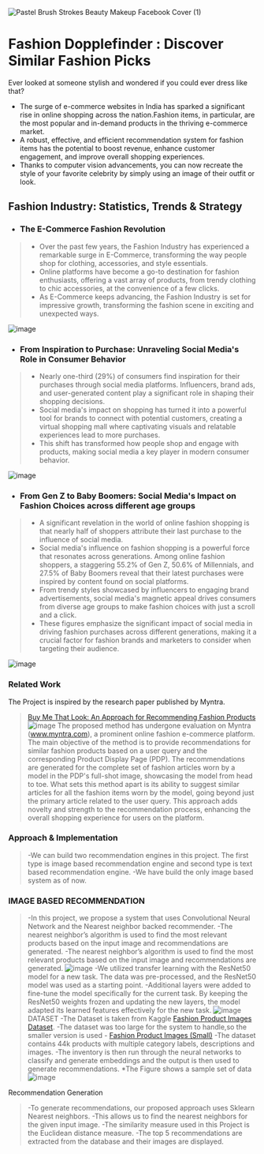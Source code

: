 ![Pastel Brush Strokes Beauty Makeup Facebook Cover (1)](https://github.com/MUSKAN1903/Fashion-Dopplefinder/assets/70433658/dd6277dc-afa8-4dfa-9239-b00d00e69553)


# Fashion Dopplefinder : Discover Similar Fashion Picks
Ever looked at someone stylish and wondered if you could ever dress like that?

 - The surge of e-commerce websites in India has sparked a significant rise in online shopping across the nation.Fashion items, in particular, are the most popular and in-demand products in the thriving e-commerce market.
 - A robust, effective, and efficient recommendation system for fashion items has the potential to boost revenue, enhance customer engagement, and improve overall shopping experiences.
 - Thanks to computer vision advancements, you can now recreate the style of your favorite celebrity by simply using an image of their outfit or look.

## Fashion Industry: Statistics, Trends & Strategy

- ### The E-Commerce Fashion Revolution
> - Over the past few years, the Fashion Industry has experienced a remarkable surge in E-Commerce, transforming the way people shop for clothing, accessories, and style essentials.
> - Online platforms have become a go-to destination for fashion enthusiasts, offering a vast array of products, from trendy clothing to chic accessories, at the convenience of a few clicks.
> - As E-Commerce keeps advancing, the Fashion Industry is set for impressive growth, transforming the fashion scene in exciting and unexpected ways.

 ![image](https://github.com/MUSKAN1903/Fashion-Dopplefinder/assets/70433658/7b6316fc-64ac-429d-8395-6ede3321c48c)

- ### From Inspiration to Purchase: Unraveling Social Media's Role in Consumer Behavior
> - Nearly one-third (29%) of consumers find inspiration for their purchases through social media platforms. Influencers, brand ads, and user-generated content play a significant role in shaping their shopping decisions.
> - Social media's impact on shopping has turned it into a powerful tool for brands to connect with potential customers, creating a virtual shopping mall where captivating visuals and relatable experiences lead to more purchases.
> - This shift has transformed how people shop and engage with products, making social media a key player in modern consumer behavior.

![image](https://github.com/MUSKAN1903/Fashion-Dopplefinder/assets/70433658/1412006f-c92b-4244-8e90-768e93873e46)

- ### From Gen Z to Baby Boomers: Social Media's Impact on Fashion Choices across different age groups
> - A significant revelation in the world of online fashion shopping is that nearly half of shoppers attribute their last purchase to the influence of social media.
> - Social media's influence on fashion shopping is a powerful force that resonates across generations. Among online fashion shoppers, a staggering 55.2% of Gen Z, 50.6% of Millennials, and 27.5% of Baby Boomers reveal that their latest purchases were inspired by content found on social platforms.
> - From trendy styles showcased by influencers to engaging brand advertisements, social media's magnetic appeal drives consumers from diverse age groups to make fashion choices with just a scroll and a click.
> - These figures emphasize the significant impact of social media in driving fashion purchases across different generations, making it a crucial factor for fashion brands and marketers to consider when targeting their audience.

![image](https://github.com/MUSKAN1903/Fashion-Dopplefinder/assets/70433658/98c1edf4-c6cf-4a2a-ae17-43a75df0c3a8)


### Related Work
The Project is inspired by the research paper published by Myntra.
> [Buy Me That Look: An Approach for Recommending Fashion Products](https://arxiv.org/pdf/2008.11638.pdf)
![image](https://github.com/MUSKAN1903/Fashion-Dopplefinder/assets/70433658/6d4ff7b8-8bbb-4ffc-8218-05411af5e024)
> The proposed method has undergone evaluation on Myntra (www.myntra.com), a prominent online fashion e-commerce platform.
> The main objective of the method is to provide recommendations for similar fashion products based on a user query and the corresponding Product Display Page (PDP).
>  The recommendations are generated for the complete set of fashion articles worn by a model in the PDP's full-shot image, showcasing the model from head to toe.
>  What sets this method apart is its ability to suggest similar articles for all the fashion items worn by the model, going beyond just the primary article related to the user query. This approach adds novelty and strength to the recommendation process, enhancing the overall shopping experience for users on the platform.

### Approach & Implementation
> -We can build two recommendation engines in this project. The first type is image based recommendation engine and second type is text based recommendation engine.
> -We have build the only image based system as of now.
### IMAGE BASED RECOMMENDATION
> -In this project, we propose a system that uses Convolutional Neural Network and the Nearest neighbor backed recommender.
> -The nearest neighbor’s algorithm is used to find the most relevant products based on the input image and recommendations are generated.
> -The nearest neighbor’s algorithm is used to find the most relevant products based on the input image and recommendations are generated.
![image](https://github.com/MUSKAN1903/Fashion-Dopplefinder/assets/70433658/8681e71a-7f56-4865-a685-58682d996495)
> -We utilized transfer learning with the ResNet50 model for a new task. The data was pre-processed, and the ResNet50 model was used as a starting point.
> -Additional layers were added to fine-tune the model specifically for the current task. By keeping the ResNet50 weights frozen and updating the new layers, the model adapted its learned features effectively for the new task.
> ![image](https://github.com/MUSKAN1903/Fashion-Dopplefinder/assets/70433658/e723ad03-3493-4125-b74f-bedb180267d8)
DATASET
> -The Dataset is taken from Kaggle [Fashion Product Images Dataset](https://www.kaggle.com/datasets/paramaggarwal/fashion-product-images-dataset).
> -The dataset was too large for the system to handle,so the smaller version is used - [Fashion Product Images (Small)](https://www.kaggle.com/datasets/paramaggarwal/fashion-product-images-small)
> -The dataset contains 44k products with multiple category labels, descriptions and images.
> -The inventory is then run through the neural networks to classify and generate embeddings and the output is then used to generate recommendations. 
> *The Figure shows a sample set of data
![image](https://github.com/MUSKAN1903/Fashion-Dopplefinder/assets/70433658/a4c33e31-2312-4d55-b516-9bbbea9473d6)

Recommendation Generation
> -To generate recommendations, our proposed approach uses Sklearn Nearest neighbors.
> -This allows us to find the nearest neighbors for the given input image.
> -The similarity measure used in this Project is the Euclidean distance measure.
> -The top 5 recommendations are extracted from the database and their images are displayed.





























